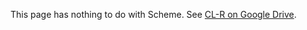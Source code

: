This page has nothing to do with Scheme.  See [CL-R on Google Drive](https://docs.google.com/document/d/1Nh28vxYjratsjYaUj_MOKZlgtWdsoJI0cO4J0O4JdHc/edit?folder=1SOL7jJrX1hzNseFbpbuQRZrIftpkKXXC#heading=h.te42b7ovhwag).